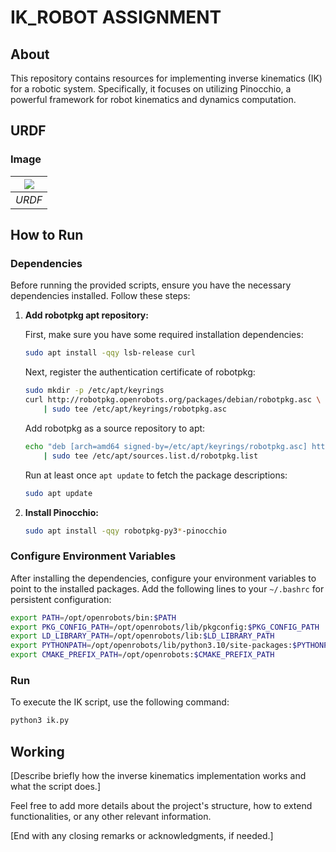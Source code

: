 # IK_ROBOT ASSIGNMENT

## About

This repository contains resources for implementing inverse kinematics (IK) for a robotic system. Specifically, it focuses on utilizing Pinocchio, a powerful framework for robot kinematics and dynamics computation.

## URDF

### Image



| <img src="urdf.gif">             | 
| :----------------------------------: | 
|          _URDF_           | 
## How to Run

### Dependencies

Before running the provided scripts, ensure you have the necessary dependencies installed. Follow these steps:

1. **Add robotpkg apt repository:**

   First, make sure you have some required installation dependencies:
   ```bash
   sudo apt install -qqy lsb-release curl
   ```

   Next, register the authentication certificate of robotpkg:
   ```bash
   sudo mkdir -p /etc/apt/keyrings
   curl http://robotpkg.openrobots.org/packages/debian/robotpkg.asc \
       | sudo tee /etc/apt/keyrings/robotpkg.asc
   ```

   Add robotpkg as a source repository to apt:
   ```bash
   echo "deb [arch=amd64 signed-by=/etc/apt/keyrings/robotpkg.asc] http://robotpkg.openrobots.org/packages/debian/pub $(lsb_release -cs) robotpkg" \
       | sudo tee /etc/apt/sources.list.d/robotpkg.list
   ```

   Run at least once `apt update` to fetch the package descriptions:
   ```bash
   sudo apt update
   ```

2. **Install Pinocchio:**

   ```bash
   sudo apt install -qqy robotpkg-py3*-pinocchio
   ```

### Configure Environment Variables

After installing the dependencies, configure your environment variables to point to the installed packages. Add the following lines to your `~/.bashrc` for persistent configuration:

```bash
export PATH=/opt/openrobots/bin:$PATH
export PKG_CONFIG_PATH=/opt/openrobots/lib/pkgconfig:$PKG_CONFIG_PATH
export LD_LIBRARY_PATH=/opt/openrobots/lib:$LD_LIBRARY_PATH
export PYTHONPATH=/opt/openrobots/lib/python3.10/site-packages:$PYTHONPATH # Adapt your desired Python version here
export CMAKE_PREFIX_PATH=/opt/openrobots:$CMAKE_PREFIX_PATH
```

### Run

To execute the IK script, use the following command:

```bash
python3 ik.py
```

## Working

[Describe briefly how the inverse kinematics implementation works and what the script does.]

Feel free to add more details about the project's structure, how to extend functionalities, or any other relevant information.

[End with any closing remarks or acknowledgments, if needed.]
